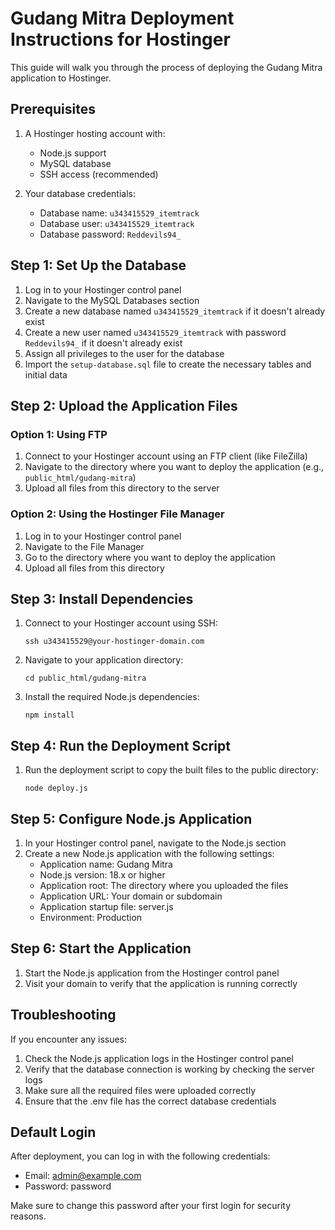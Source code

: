 # Gudang Mitra Deployment Instructions for Hostinger

This guide will walk you through the process of deploying the Gudang Mitra application to Hostinger.

## Prerequisites

1. A Hostinger hosting account with:
   - Node.js support
   - MySQL database
   - SSH access (recommended)

2. Your database credentials:
   - Database name: `u343415529_itemtrack`
   - Database user: `u343415529_itemtrack`
   - Database password: `Reddevils94_`

## Step 1: Set Up the Database

1. Log in to your Hostinger control panel
2. Navigate to the MySQL Databases section
3. Create a new database named `u343415529_itemtrack` if it doesn't already exist
4. Create a new user named `u343415529_itemtrack` with password `Reddevils94_` if it doesn't already exist
5. Assign all privileges to the user for the database
6. Import the `setup-database.sql` file to create the necessary tables and initial data

## Step 2: Upload the Application Files

### Option 1: Using FTP

1. Connect to your Hostinger account using an FTP client (like FileZilla)
2. Navigate to the directory where you want to deploy the application (e.g., `public_html/gudang-mitra`)
3. Upload all files from this directory to the server

### Option 2: Using the Hostinger File Manager

1. Log in to your Hostinger control panel
2. Navigate to the File Manager
3. Go to the directory where you want to deploy the application
4. Upload all files from this directory

## Step 3: Install Dependencies

1. Connect to your Hostinger account using SSH:
   ```
   ssh u343415529@your-hostinger-domain.com
   ```

2. Navigate to your application directory:
   ```
   cd public_html/gudang-mitra
   ```

3. Install the required Node.js dependencies:
   ```
   npm install
   ```

## Step 4: Run the Deployment Script

1. Run the deployment script to copy the built files to the public directory:
   ```
   node deploy.js
   ```

## Step 5: Configure Node.js Application

1. In your Hostinger control panel, navigate to the Node.js section
2. Create a new Node.js application with the following settings:
   - Application name: Gudang Mitra
   - Node.js version: 18.x or higher
   - Application root: The directory where you uploaded the files
   - Application URL: Your domain or subdomain
   - Application startup file: server.js
   - Environment: Production

## Step 6: Start the Application

1. Start the Node.js application from the Hostinger control panel
2. Visit your domain to verify that the application is running correctly

## Troubleshooting

If you encounter any issues:

1. Check the Node.js application logs in the Hostinger control panel
2. Verify that the database connection is working by checking the server logs
3. Make sure all the required files were uploaded correctly
4. Ensure that the .env file has the correct database credentials

## Default Login

After deployment, you can log in with the following credentials:
- Email: admin@example.com
- Password: password

Make sure to change this password after your first login for security reasons.

